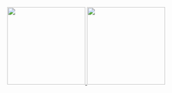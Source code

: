 <div>
  <a href="https://github.com/tassioplima">
  <img height="180em" src="https://github-readme-stats.vercel.app/api?username=tassioplima&show_icons=true&include_all_commits=true&count_private=true&bg_color=0D1117&hide_border=true"/>
  <img height="180em" src="https://github-readme-stats.vercel.app/api/top-langs/?username=tassioplima&layout=compact&langs_count=7"/>
</div>

